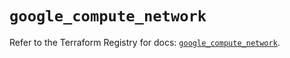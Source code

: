 # `google_compute_network`

Refer to the Terraform Registry for docs: [`google_compute_network`](https://registry.terraform.io/providers/hashicorp/google-beta/5.16.0/docs/resources/google_compute_network).
